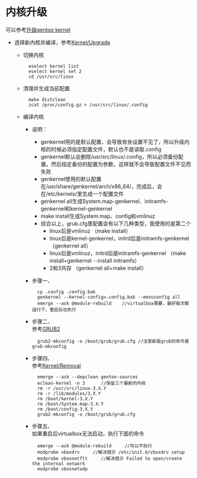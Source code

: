# 内核升级
可以参考[升级gentoo kernel](http://huangda-hd.blog.163.com/blog/static/81808426201441010235543/)


* 选择新内核并编译，参考[Kernel/Upgrade](https://wiki.gentoo.org/wiki/Kernel/Upgrade)
    * 切换内核
        
            eselect kernel list
            eselect kernel set 2
            cd /usr/src/linux
    * 清理并生成当前配置
        
            make distclean
            zcat /proc/config.gz > /usr/src/linux/.config
    * 编译内核
        * 说明：  
            * genkernel用的是默认配置，会导致有些设置不见了，所以升级内核的时候必须指定配置文件，默认也不是读取.config  
            * genkernel默认会删除/usr/src/linux/.config，所以必须备份配置，然后指定备份的配置为参数，这样就不会导致配置文件不见而失败  
            * genkernel使用的默认配置在/usr/share/genkernel/arch/x86_64/，完成后，会在/etc/kernels/里生成一个配置文件  
            * genkernel all生成System.map-genkernel、initramfs-genkernel和kernel-genkernel  
            * make install生成System.map、config和vmlinuz  
            * 综合以上，grub.cfg里配置会有以下几种类型，我使用的是第二个     
                * linux后是vmlinuz     （make install）
                * linux后是kernel-genkernel，initrd后是initramfs-genkernel （genkernel all）
                * linux后是vmlinuz，initrd后是initramfs-genkernel （make install+genkernel --install initramfs）     
                * 2和3共存 （genkernel all+make install）
        
        * 步骤一、

                cp .config .config.bak
                genkernel --kernel-config=.config.bak --menuconfig all
                emerge --ask @module-rebuild    //virtualbox需要，最好每次都运行下，重启后也执行
        * 步骤二、  
            参考[GRUB2](https://wiki.gentoo.org/wiki/GRUB2)
        
                grub2-mkconfig -o /boot/grub/grub.cfg //注意新版grub的命令是grub-mkconfig
        * 步骤四、  
            参考[Kernel/Removal](https://wiki.gentoo.org/wiki/Kernel/Removal)
            
                emerge --ask --depclean gentoo-sources
                eclean-kernel -n 3      //保留三个最新的内核
                rm -r /usr/src/linux-3.X.Y
                rm -r /lib/modules/3.X.Y
                rm /boot/kernel-3.X.Y
                rm /boot/System.map-3.X.Y
                rm /boot/config-3.X.Y
                grub2-mkconfig -o /boot/grub/grub.cfg
        * 步骤五、  
            如果重启后virtualbox无法启动，执行下面的命令

                emerge --ask @module-rebuild     //可以不执行
                modprobe vboxdrv     //解决提示 /etc/init.d/vboxdrv setup
                modprobe vboxnetflt     //解决提示 Failed to open/create the internal network
                modprobe vboxnetadp 
